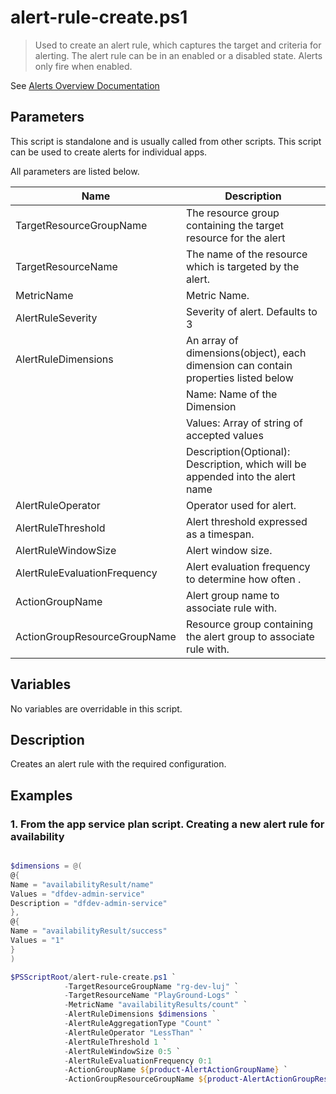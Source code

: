 # alert-rule-create.ps1

> Used to create an alert rule, which captures the target and criteria for alerting. The alert rule can be in an enabled or a disabled state. Alerts only fire when enabled.

See [Alerts Overview Documentation](https://docs.microsoft.com/en-us/azure/azure-monitor/platform/alerts-overview)

## Parameters

This script is standalone and is usually called from other scripts.
This script can be used to create alerts for individual apps.

All parameters are listed below.

| Name                      | Description                                   | 
| ------------------------- | --------------------------------------------- | 
| TargetResourceGroupName   | The resource group containing the target resource for the alert   |
| TargetResourceName        | The name of the resource which is targeted by the alert.  |
| MetricName                | Metric Name. |
| AlertRuleSeverity         | Severity of alert. Defaults to 3 |
| AlertRuleDimensions    | An array of dimensions(object), each dimension can contain properties listed below  |
|                        | Name: Name of the Dimension |
|                        | Values: Array of string of accepted values |
|                        | Description(Optional): Description, which will be appended into the alert name |
| AlertRuleOperator   | Operator used for alert. |
| AlertRuleThreshold   | Alert threshold expressed as a timespan. |
| AlertRuleWindowSize   | Alert window size. |
| AlertRuleEvaluationFrequency   | Alert evaluation frequency to determine how often . |
| ActionGroupName   | Alert group name to associate rule with. |
| ActionGroupResourceGroupName   | Resource group containing the alert group to associate rule with. |

## Variables

No variables are overridable in this script.

## Description

Creates an alert rule with the required configuration. 

## Examples

### 1. From the app service plan script. Creating a new alert rule for availability

```powershell

$dimensions = @(
@{
Name = "availabilityResult/name"
Values = "dfdev-admin-service"
Description = "dfdev-admin-service"
},
@{
Name = "availabilityResult/success"
Values = "1"
}
)

$PSScriptRoot/alert-rule-create.ps1 `
            -TargetResourceGroupName "rg-dev-luj" `
            -TargetResourceName "PlayGround-Logs" `
            -MetricName "availabilityResults/count" `
            -AlertRuleDimensions $dimensions `
            -AlertRuleAggregationType "Count" `
            -AlertRuleOperator "LessThan" `
            -AlertRuleThreshold 1 `
            -AlertRuleWindowSize 0:5 `
            -AlertRuleEvaluationFrequency 0:1
            -ActionGroupName ${product-AlertActionGroupName} `
            -ActionGroupResourceGroupName ${product-AlertActionGroupResourceGroup}
```

